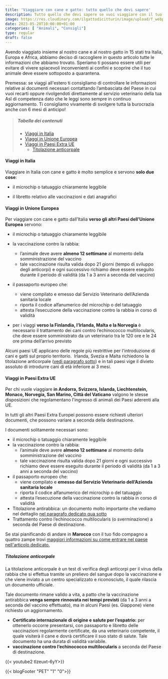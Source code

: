 ```yaml
---
title: 'Viaggiare con cane e gatto: tutto quello che devi sapere'
description: Tutto quello che devi sapere se vuoi viaggiare con il tuo cane o gatto sia in Italia che all'estero! Leggi il nostro articolo per pianificare al meglio la tua avventura!
image: https://res.cloudinary.com/ilgattodicitturin/image/upload/f_webp,q_auto:good,w_800,c_scale,dpr_auto/w_1000/f_webp,q_auto:good,w_800,c_scale,dpr_auto/v1685396172/2_oacacj.png
date: 2023-05-28T10:00:00+01:00
categories: [ "Animali", "Consigli"]
type: regular
draft: false
---
```


Avendo viaggiato insieme al nostro cane e al nostro gatto in 15 stati tra Italia, Europa e Africa, abbiamo deciso di raccogliere in questo articolo tutte le informazioni che abbiamo trovato. 
Speriamo ti possano essere utili per evitare di vivere spiacevoli inconvenienti ai confini e scoprire che il tuo animale deve essere sottoposto a quarantena.

Premessa: se viaggi all'estero ti consigliamo di controllare le informazioni relative ai documenti necessari contattando l’ambasciata del Paese in cui vuoi recarti oppure rivolgendoti direttamente al servizio veterinario della tua Asl di competenza dato che le leggi sono sempre in continuo aggiornamento.
Ti consigliamo vivamente di svolgere tutta la burocrazia anche con 6 mesi di anticipo!

> ##### Tabella dei contenuti
> - [Viaggi in Italia](#viaggi-in-italia) 
> - [Viaggi in Unione Europea](#viaggi-in-unione-europea)
> - [Viaggi in Paesi Extra UE](#viaggi-in-paesi-extra-ue)
>   - [Titolazione anticorpale](#titolazione-anticorpale)

#### Viaggi in Italia 
Viaggiare in Italia con cane e gatto è molto semplice e servono **solo due cose**:

* il microchip o tatuaggio chiaramente leggibile
  
* il libretto relativo alle vaccinazioni e dati anagrafici


#### Viaggi in Unione Europea
Per viaggiare con cane e gatto dall’Italia **verso gli altri Paesi dell’Unione Europea** servono:

* il microchip o tatuaggio chiaramente leggibile
* la vaccinazione contro la rabbia:
    - l’animale deve avere **almeno 12 settimane** al momento della somministrazione del
vaccino
    - tale vaccinazione risulta valida dopo 21 giorni (tempo di sviluppo degli anticorpi) e ogni successivo richiamo deve essere eseguito durante il periodo di validità (da 1 a 3 anni a seconda del vaccino)
  
* il passaporto europeo che: 
  - viene compilato e emesso dal Servizio Veterinario dell’Azienda sanitaria locale
  - riporta il codice alfanumerico del microchip o del tatuaggio 
  - attesta l’esecuzione della vaccinazione contro la rabbia in corso di validità

* per i viaggi **verso la Finlandia, l’Irlanda, Malta e la Norvegia** è necessario il trattamento dei cani contro l’echinococco multilocularis, che deve essere somministrato da un veterinario tra le 120 ore e le 24 ore prima dell’arrivo previsto

Alcuni paesi UE applicano delle regole più restrittive per l'introduzione di cani e gatti sul proprio territorio. 
Irlanda, Svezia e Malta richiedono la titolazione anticorpale ([vedi paragrafo sotto](#titolazione-anticorpale)) e in tali paesi vige il divieto assoluto di introdurre cani di età inferiore ai 3 mesi. 

#### Viaggi in Paesi Extra UE
Per chi vuole viaggiare **in Andorra, Svizzera, Islanda, Liechtenstein, Monaco, Norvegia, San Marino, Città del Vaticano** valgono le stesse disposizioni che regolamentano l'ingresso di animali dei Paesi aderenti alla UE. 

In tutti gli altri Paesi Extra Europei possono essere richiesti ulteriori documenti, che possono variare a seconda della destinazione. 

I documenti solitamente necessari sono: 

* il microchip o tatuaggio chiaramente leggibile
* la vaccinazione contro la rabbia:
    - l’animale deve avere **almeno 12 settimane** al momento della somministrazione del
vaccino
    - tale vaccinazione risulta valida dopo 21 giorni e ogni successivo richiamo deve essere eseguito durante il periodo di validità (da 1 a 3 anni a seconda del vaccino)
* il passaporto europeo che: 
   - viene compilato e **emesso dal Servizio Veterinario dell’Azienda sanitaria locale**
   - riporta il codice alfanumerico del microchip o del tatuaggio 
   - attesta l’esecuzione della vaccinazione contro la rabbia in corso di validità
* Titolazione antirabbica: un documento molto importante che vediamo nel dettaglio [nel paragrafo dedicato qua sotto](#titolazione-anitcorpale)
* Trattamento contro l’echinococco multilocularis (o sverminazione) a seconda del Paese di destinazione.

Se stai pianificando di andare in **Marocco** con il tuo fido compagno a quattro zampe trovi [maggiori informazioni su come entrare nel paese nell'articolo dedicato.](/blog/informazioni-camper-marocco-con-animali)

##### Titolazione anticorpale
La titolazione anticorpale è un test di verifica degli anticorpi per il virus della rabbia che si effettua tramite un prelievo del sangue dopo la vaccinazione e che viene inviato a un centro specializzato e riconosciuto, il quale rilascia un documento ufficiale. 

Tale documento rimane valido a vita, a patto che la vaccinazione antirabbica **venga sempre rinnovata nei tempi previsti** (da 1 a 3 anni a seconda del vaccino effettuato), ma in alcuni Paesi (es. Giappone) viene richiesto un aggiornamento. 
- **Certificato internazionale di origine e salute per l’espatrio:** per ottenerlo occorre presentarsi, con passaporto e libretto delle vaccinazioni regolarmente certificate, da una veterinario competente, il quale visiterà il cane e dovrà certificare il suo stato di salute. Tale documento ha una durata di validità variabile.
- **vaccinazione contro l’echinococco multilocularis** a seconda del Paese di destinazione.



<!-- link youtube -->
<!-- se viaggi in marocco link -->
<!-- 
E una volta che si hanno tutti i documenti in regola? 
Ricordati di avere con te guinzaglio e museruola e tutto l'occorente per far sì che il viaggio con il tuo animale sia il più confortevole possibile per lui. 

Qui trovi ????? -->
{{< youtube2 tlzeuxt-6yY>}}

{{< blogFooter "PET" "1" "0">}}